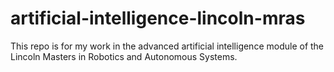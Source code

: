 # artificial-intelligence-lincoln-mras

This repo is for my work in the advanced artificial intelligence module of the Lincoln Masters in Robotics and Autonomous Systems.